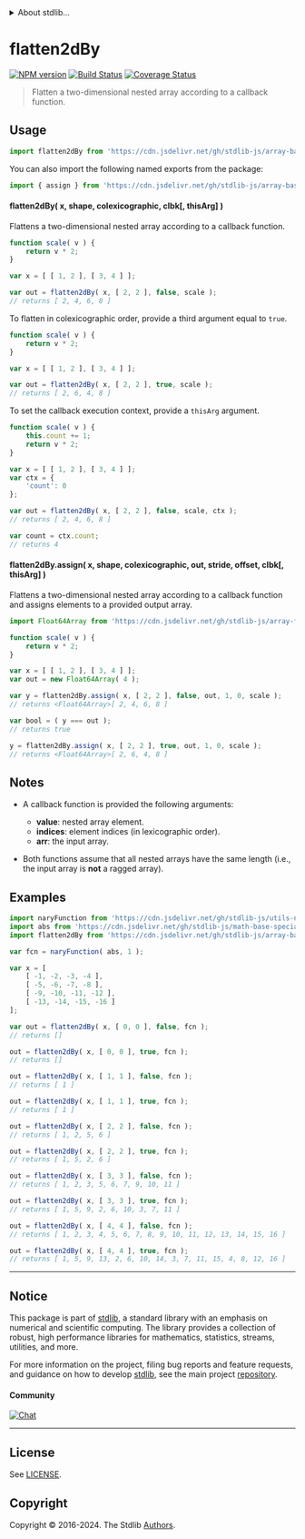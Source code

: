 <!--

@license Apache-2.0

Copyright (c) 2023 The Stdlib Authors.

Licensed under the Apache License, Version 2.0 (the "License");
you may not use this file except in compliance with the License.
You may obtain a copy of the License at

   http://www.apache.org/licenses/LICENSE-2.0

Unless required by applicable law or agreed to in writing, software
distributed under the License is distributed on an "AS IS" BASIS,
WITHOUT WARRANTIES OR CONDITIONS OF ANY KIND, either express or implied.
See the License for the specific language governing permissions and
limitations under the License.

-->

<!-- lint disable maximum-heading-length -->


<details>
  <summary>
    About stdlib...
  </summary>
  <p>We believe in a future in which the web is a preferred environment for numerical computation. To help realize this future, we've built stdlib. stdlib is a standard library, with an emphasis on numerical and scientific computation, written in JavaScript (and C) for execution in browsers and in Node.js.</p>
  <p>The library is fully decomposable, being architected in such a way that you can swap out and mix and match APIs and functionality to cater to your exact preferences and use cases.</p>
  <p>When you use stdlib, you can be absolutely certain that you are using the most thorough, rigorous, well-written, studied, documented, tested, measured, and high-quality code out there.</p>
  <p>To join us in bringing numerical computing to the web, get started by checking us out on <a href="https://github.com/stdlib-js/stdlib">GitHub</a>, and please consider <a href="https://opencollective.com/stdlib">financially supporting stdlib</a>. We greatly appreciate your continued support!</p>
</details>

# flatten2dBy

[![NPM version][npm-image]][npm-url] [![Build Status][test-image]][test-url] [![Coverage Status][coverage-image]][coverage-url] <!-- [![dependencies][dependencies-image]][dependencies-url] -->

> Flatten a two-dimensional nested array according to a callback function.



<section class="usage">

## Usage

```javascript
import flatten2dBy from 'https://cdn.jsdelivr.net/gh/stdlib-js/array-base-flatten2d-by@deno/mod.js';
```

You can also import the following named exports from the package:

```javascript
import { assign } from 'https://cdn.jsdelivr.net/gh/stdlib-js/array-base-flatten2d-by@deno/mod.js';
```

#### flatten2dBy( x, shape, colexicographic, clbk\[, thisArg] )

Flattens a two-dimensional nested array according to a callback function.

```javascript
function scale( v ) {
    return v * 2;
}

var x = [ [ 1, 2 ], [ 3, 4 ] ];

var out = flatten2dBy( x, [ 2, 2 ], false, scale );
// returns [ 2, 4, 6, 8 ]
```

To flatten in colexicographic order, provide a third argument equal to `true`.

```javascript
function scale( v ) {
    return v * 2;
}

var x = [ [ 1, 2 ], [ 3, 4 ] ];

var out = flatten2dBy( x, [ 2, 2 ], true, scale );
// returns [ 2, 6, 4, 8 ]
```

To set the callback execution context, provide a `thisArg` argument.

<!-- eslint-disable no-invalid-this -->

```javascript
function scale( v ) {
    this.count += 1;
    return v * 2;
}

var x = [ [ 1, 2 ], [ 3, 4 ] ];
var ctx = {
    'count': 0
};

var out = flatten2dBy( x, [ 2, 2 ], false, scale, ctx );
// returns [ 2, 4, 6, 8 ]

var count = ctx.count;
// returns 4
```

#### flatten2dBy.assign( x, shape, colexicographic, out, stride, offset, clbk\[, thisArg] )

Flattens a two-dimensional nested array according to a callback function and assigns elements to a provided output array.

```javascript
import Float64Array from 'https://cdn.jsdelivr.net/gh/stdlib-js/array-float64@deno/mod.js';

function scale( v ) {
    return v * 2;
}

var x = [ [ 1, 2 ], [ 3, 4 ] ];
var out = new Float64Array( 4 );

var y = flatten2dBy.assign( x, [ 2, 2 ], false, out, 1, 0, scale );
// returns <Float64Array>[ 2, 4, 6, 8 ]

var bool = ( y === out );
// returns true

y = flatten2dBy.assign( x, [ 2, 2 ], true, out, 1, 0, scale );
// returns <Float64Array>[ 2, 6, 4, 8 ]
```

</section>

<!-- /.usage -->

<section class="notes">

## Notes

-   A callback function is provided the following arguments:

    -   **value**: nested array element.
    -   **indices**: element indices (in lexicographic order).
    -   **arr**: the input array.

-   Both functions assume that all nested arrays have the same length (i.e., the input array is **not** a ragged array).

</section>

<!-- /.notes -->

<section class="examples">

## Examples

<!-- eslint no-undef: "error" -->

```javascript
import naryFunction from 'https://cdn.jsdelivr.net/gh/stdlib-js/utils-nary-function@deno/mod.js';
import abs from 'https://cdn.jsdelivr.net/gh/stdlib-js/math-base-special-abs@deno/mod.js';
import flatten2dBy from 'https://cdn.jsdelivr.net/gh/stdlib-js/array-base-flatten2d-by@deno/mod.js';

var fcn = naryFunction( abs, 1 );

var x = [
    [ -1, -2, -3, -4 ],
    [ -5, -6, -7, -8 ],
    [ -9, -10, -11, -12 ],
    [ -13, -14, -15, -16 ]
];

var out = flatten2dBy( x, [ 0, 0 ], false, fcn );
// returns []

out = flatten2dBy( x, [ 0, 0 ], true, fcn );
// returns []

out = flatten2dBy( x, [ 1, 1 ], false, fcn );
// returns [ 1 ]

out = flatten2dBy( x, [ 1, 1 ], true, fcn );
// returns [ 1 ]

out = flatten2dBy( x, [ 2, 2 ], false, fcn );
// returns [ 1, 2, 5, 6 ]

out = flatten2dBy( x, [ 2, 2 ], true, fcn );
// returns [ 1, 5, 2, 6 ]

out = flatten2dBy( x, [ 3, 3 ], false, fcn );
// returns [ 1, 2, 3, 5, 6, 7, 9, 10, 11 ]

out = flatten2dBy( x, [ 3, 3 ], true, fcn );
// returns [ 1, 5, 9, 2, 6, 10, 3, 7, 11 ]

out = flatten2dBy( x, [ 4, 4 ], false, fcn );
// returns [ 1, 2, 3, 4, 5, 6, 7, 8, 9, 10, 11, 12, 13, 14, 15, 16 ]

out = flatten2dBy( x, [ 4, 4 ], true, fcn );
// returns [ 1, 5, 9, 13, 2, 6, 10, 14, 3, 7, 11, 15, 4, 8, 12, 16 ]
```

</section>

<!-- /.examples -->

<!-- Section for related `stdlib` packages. Do not manually edit this section, as it is automatically populated. -->

<section class="related">

</section>

<!-- /.related -->

<!-- Section for all links. Make sure to keep an empty line after the `section` element and another before the `/section` close. -->


<section class="main-repo" >

* * *

## Notice

This package is part of [stdlib][stdlib], a standard library with an emphasis on numerical and scientific computing. The library provides a collection of robust, high performance libraries for mathematics, statistics, streams, utilities, and more.

For more information on the project, filing bug reports and feature requests, and guidance on how to develop [stdlib][stdlib], see the main project [repository][stdlib].

#### Community

[![Chat][chat-image]][chat-url]

---

## License

See [LICENSE][stdlib-license].


## Copyright

Copyright &copy; 2016-2024. The Stdlib [Authors][stdlib-authors].

</section>

<!-- /.stdlib -->

<!-- Section for all links. Make sure to keep an empty line after the `section` element and another before the `/section` close. -->

<section class="links">

[npm-image]: http://img.shields.io/npm/v/@stdlib/array-base-flatten2d-by.svg
[npm-url]: https://npmjs.org/package/@stdlib/array-base-flatten2d-by

[test-image]: https://github.com/stdlib-js/array-base-flatten2d-by/actions/workflows/test.yml/badge.svg?branch=v0.2.0
[test-url]: https://github.com/stdlib-js/array-base-flatten2d-by/actions/workflows/test.yml?query=branch:v0.2.0

[coverage-image]: https://img.shields.io/codecov/c/github/stdlib-js/array-base-flatten2d-by/main.svg
[coverage-url]: https://codecov.io/github/stdlib-js/array-base-flatten2d-by?branch=main

<!--

[dependencies-image]: https://img.shields.io/david/stdlib-js/array-base-flatten2d-by.svg
[dependencies-url]: https://david-dm.org/stdlib-js/array-base-flatten2d-by/main

-->

[chat-image]: https://img.shields.io/gitter/room/stdlib-js/stdlib.svg
[chat-url]: https://app.gitter.im/#/room/#stdlib-js_stdlib:gitter.im

[stdlib]: https://github.com/stdlib-js/stdlib

[stdlib-authors]: https://github.com/stdlib-js/stdlib/graphs/contributors

[umd]: https://github.com/umdjs/umd
[es-module]: https://developer.mozilla.org/en-US/docs/Web/JavaScript/Guide/Modules

[deno-url]: https://github.com/stdlib-js/array-base-flatten2d-by/tree/deno
[deno-readme]: https://github.com/stdlib-js/array-base-flatten2d-by/blob/deno/README.md
[umd-url]: https://github.com/stdlib-js/array-base-flatten2d-by/tree/umd
[umd-readme]: https://github.com/stdlib-js/array-base-flatten2d-by/blob/umd/README.md
[esm-url]: https://github.com/stdlib-js/array-base-flatten2d-by/tree/esm
[esm-readme]: https://github.com/stdlib-js/array-base-flatten2d-by/blob/esm/README.md
[branches-url]: https://github.com/stdlib-js/array-base-flatten2d-by/blob/main/branches.md

[stdlib-license]: https://raw.githubusercontent.com/stdlib-js/array-base-flatten2d-by/main/LICENSE

</section>

<!-- /.links -->
